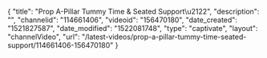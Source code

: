 {
    "title": "Prop A-Pillar Tummy Time & Seated Support\u2122",
    "description": "",
    "channelid": "114661406",
    "videoid": "156470180",
    "date_created": "1521827587",
    "date_modified": "1522081748",
    "type": "captivate",
    "layout": "channelVideo",
    "url": "\/latest-videos\/prop-a-pillar-tummy-time-seated-support\/114661406-156470180"
}
